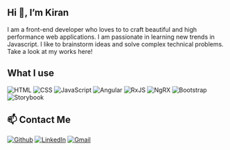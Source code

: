 ## Hi 👋, I’m Kiran ## 

I am a front-end developer who loves to to craft beautiful and high performance web applications. I am passionate in learning new trends in Javascript. I like to brainstorm ideas and solve complex technical problems. Take a look at my works here!

## What I use ##
![HTML](https://img.shields.io/badge/HTML-red?style=flat&logo=html5&logoColor=white) 
![CSS](https://img.shields.io/badge/CSS-blue?style=flat&logo=css3&logoColor=white) 
![JavaScript](https://img.shields.io/badge/JavaScript-yellow?style=flat&logo=javascript&logoColor=white) 
![Angular](https://img.shields.io/badge/Angular-red?style=flat&logo=angular&logoColor=white) 
![RxJS](https://img.shields.io/badge/RxJS-white?style=flat&logo=reactivex&logoColor=magenta) 
![NgRX](https://img.shields.io/badge/NgRx-purple?style=flat&logo=reactivex&logoColor=magenta) 
![Bootstrap](https://img.shields.io/badge/Bootstrap-purple?style=flat&logo=bootstrap&logoColor=white) 
![Storybook](https://img.shields.io/badge/Storybook-white?style=flat&logo=storybook&labelColor=white) 

## 📫 Contact Me  ##
  [![Github](https://img.shields.io/badge/github-black?style=flat&logo=github&labelColor=black)](https://github.com/kiranjoev)
  [![LinkedIn](https://img.shields.io/badge/linkedin-blue?style=flat&logo=linkedin&labelColor=blue)](https://www.linkedin.com/in/kiranjoevarghese/)
  [![Gmail](https://img.shields.io/badge/Gmail-red?style=flat&logo=gmail&logoColor=white)](mailto:kiranjoev@gmail.com)

<!---
kiranjoev/kiranjoev is a ✨ special ✨ repository because its `README.md` (this file) appears on your GitHub profile.
You can click the Preview link to take a look at your changes.
--->

